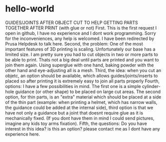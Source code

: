 # hello-world
GUIDES/JOINTS AFTER OBJECT CUT TO HELP GETTING PARTS TOGETHER AFTER PRINT (with glue or not)
First. This is the first request I open in github, I have no experience and I dont work programming. Sorry for the inconveniences, any help is welcomed. I have been  redirected by Prusa Helpdesk to talk here.
Second, the problem: One of the most important features of 3D printing is scaling. Unfortunately our base has a limited size. I am pretty sure you had to cut objects in two or more parts to be able to print. Thats not a big deal until parts are printed and you want to join them again. Using superglue with one hand, baking powder with the other hand and eye-adjusting all is a mesh.
Third, the idea: when you cut an objetc, an option should be available, which allows guides/joints/inserts to placed so after printing it is extremely easy to join all parts properly
Fourth, options: I have a few possibilities in mind. The first one is a simple cylinder-hole guidance (or other shape) to be placed on large cut areas. The second option, for thin parts, is an "extra" material which should be placed at a side of the thin part (example: when printing a helmet, which has narrow walls, the guidance could be added at the internal side), third option is that we have not only a guidance but a joint that doesnt require glue as it is mechanically fixed. (If you dont have them in mind I could send pictures, imagine any kids toy arms fixation).
Fifth, the questions: Do you have interest in this idea? is this an option? please contact me as I dont have any experience here.
